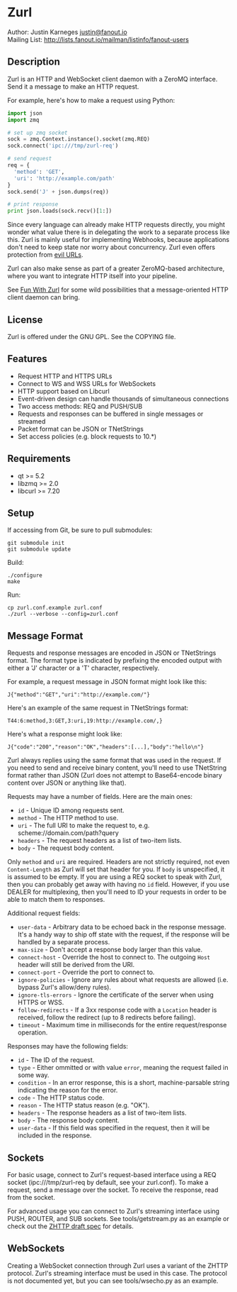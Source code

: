 Zurl
====
Author: Justin Karneges <justin@fanout.io>  
Mailing List: http://lists.fanout.io/mailman/listinfo/fanout-users

Description
-----------

Zurl is an HTTP and WebSocket client daemon with a ZeroMQ interface. Send it a message to make an HTTP request.

For example, here's how to make a request using Python:

```python
import json
import zmq

# set up zmq socket
sock = zmq.Context.instance().socket(zmq.REQ)
sock.connect('ipc:///tmp/zurl-req')

# send request
req = {
  'method': 'GET',
  'uri': 'http://example.com/path'
}
sock.send('J' + json.dumps(req))

# print response
print json.loads(sock.recv()[1:])
```

Since every language can already make HTTP requests directly, you might wonder what value there is in delegating the work to a separate process like this. Zurl is mainly useful for implementing Webhooks, because applications don't need to keep state nor worry about concurrency. Zurl even offers protection from [evil URLs](http://blog.fanout.io/2014/01/27/how-to-safely-invoke-webhooks/).

Zurl can also make sense as part of a greater ZeroMQ-based architecture, where you want to integrate HTTP itself into your pipeline.

See [Fun With Zurl](http://blog.fanout.io/2014/02/18/fun-with-zurl-the-http-websocket-client-daemon/) for some wild possibilities that a message-oriented HTTP client daemon can bring.

License
-------

Zurl is offered under the GNU GPL. See the COPYING file.

Features
--------

  * Request HTTP and HTTPS URLs
  * Connect to WS and WSS URLs for WebSockets
  * HTTP support based on Libcurl
  * Event-driven design can handle thousands of simultaneous connections
  * Two access methods: REQ and PUSH/SUB
  * Requests and responses can be buffered in single messages or streamed
  * Packet format can be JSON or TNetStrings
  * Set access policies (e.g. block requests to 10.*)

Requirements
------------

  * qt >= 5.2
  * libzmq >= 2.0
  * libcurl >= 7.20

Setup
-----

If accessing from Git, be sure to pull submodules:

    git submodule init
    git submodule update

Build:

    ./configure
    make

Run:

    cp zurl.conf.example zurl.conf
    ./zurl --verbose --config=zurl.conf

Message Format
--------------

Requests and response messages are encoded in JSON or TNetStrings format. The format type is indicated by prefixing the encoded output with either a 'J' character or a 'T' character, respectively.

For example, a request message in JSON format might look like this:

```
J{"method":"GET","uri":"http://example.com/"}
```

Here's an example of the same request in TNetStrings format:

```
T44:6:method,3:GET,3:uri,19:http://example.com/,}
```

Here's what a response might look like:

```
J{"code":"200","reason":"OK","headers":[...],"body":"hello\n"}
```

Zurl always replies using the same format that was used in the request. If you need to send and receive binary content, you'll need to use TNetString format rather than JSON (Zurl does not attempt to Base64-encode binary content over JSON or anything like that).

Requests may have a number of fields. Here are the main ones:

* ``id`` - Unique ID among requests sent.
* ``method`` - The HTTP method to use.
* ``uri`` - The full URI to make the request to, e.g. scheme://domain.com/path?query
* ``headers`` - The request headers as a list of two-item lists.
* ``body`` - The request body content.

Only ``method`` and ``uri`` are required. Headers are not strictly required, not even ``Content-Length`` as Zurl will set that header for you. If ``body`` is unspecified, it is assumed to be empty. If you are using a REQ socket to speak with Zurl, then you can probably get away with having no ``id`` field. However, if you use DEALER for multiplexing, then you'll need to ID your requests in order to be able to match them to responses.

Additional request fields:

* ``user-data`` - Arbitrary data to be echoed back in the response message. It's a handy way to ship off state with the request, if the response will be handled by a separate process.
* ``max-size`` - Don't accept a response body larger than this value.
* ``connect-host`` - Override the host to connect to. The outgoing ``Host`` header will still be derived from the URI.
* ``connect-port`` - Override the port to connect to.
* ``ignore-policies`` - Ignore any rules about what requests are allowed (i.e. bypass Zurl's allow/deny rules).
* ``ignore-tls-errors`` - Ignore the certificate of the server when using HTTPS or WSS.
* ``follow-redirects`` - If a 3xx response code with a ``Location`` header is received, follow the redirect (up to 8 redirects before failing).
* ``timeout`` - Maximum time in milliseconds for the entire request/response operation.

Responses may have the following fields:

* ``id`` - The ID of the request.
* ``type`` - Either ommitted or with value ``error``, meaning the request failed in some way.
* ``condition`` - In an error response, this is a short, machine-parsable string indicating the reason for the error.
* ``code`` - The HTTP status code.
* ``reason`` - The HTTP status reason (e.g. "OK").
* ``headers`` - The response headers as a list of two-item lists.
* ``body`` - The response body content.
* ``user-data`` - If this field was specified in the request, then it will be included in the response.

Sockets
-------

For basic usage, connect to Zurl's request-based interface using a REQ socket (ipc:///tmp/zurl-req by default, see your zurl.conf). To make a request, send a message over the socket. To receive the response, read from the socket.

For advanced usage you can connect to Zurl's streaming interface using PUSH, ROUTER, and SUB sockets. See tools/getstream.py as an example or check out the [ZHTTP draft spec](http://rfc.zeromq.org/spec:33) for details.

WebSockets
----------

Creating a WebSocket connection through Zurl uses a variant of the ZHTTP protocol. Zurl's streaming interface must be used in this case. The protocol is not documented yet, but you can see tools/wsecho.py as an example.
